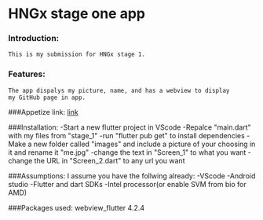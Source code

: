 # HNGx stage one app

### Introduction:
	This is my submission for HNGx stage 1.

### Features:
	The app dispalys my picture, name, and has a webview to display
	my GitHub page in app.

###Appetize link:
	[link](https://appetize.io/app/7bj5syqw7l4nrxu7kklnyn4xlu?device=pixel4&osVersion=12.0&scale=75)

###Installation:
	-Start a new flutter project in VScode
	-Repalce "main.dart" with my files from "stage_1"
	-run "flutter pub get" to install dependencies
	-Make a new folder called "images" and include a picture of your
	choosing in it and rename it "me.jpg"
	-change the text in "Screen_1" to what you want
	-change the URL in "Screen_2.dart" to any url you want

###Assumptions:
	I assume you have the follwing already:
	-VScode
	-Android studio
	-Flutter and dart SDKs
	-Intel processor(or enable SVM from bio for AMD)
	
###Packages used:
	webview_flutter 4.2.4
